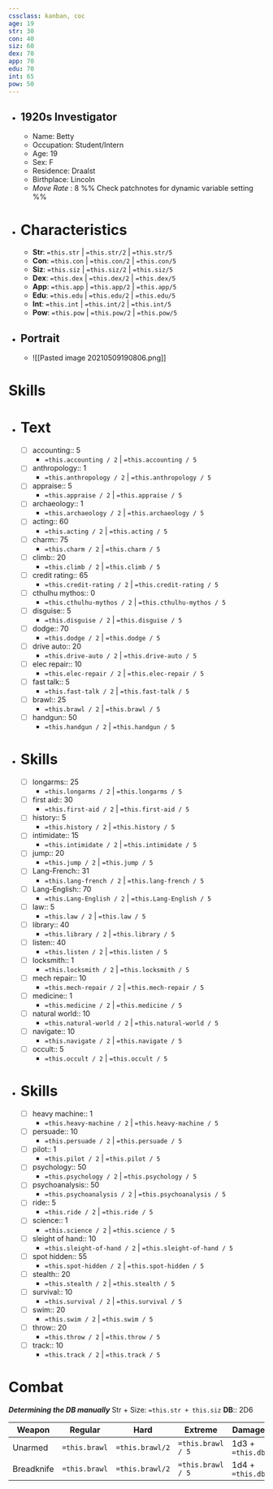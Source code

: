 ```yaml
---
cssclass: kanban, coc
age: 19
str: 30
con: 40
siz: 60
dex: 70
app: 70
edu: 70
int: 65
pow: 50
---
```

- ## 1920s Investigator
	- Name: Betty
	- Occupation: Student/Intern
	- Age: 19
	- Sex: F
	- Residence:  Draalst
	- Birthplace: Lincoln
	- <i id="tooltip" title="Both DEX and STR are each less than SIZ: 7 &#013;Either STR or DEX is equal to or greater than SIZ: 8 &#013;Both STR and DEX are each greater than SIZ: 9&#013;Per decade older than 30 (not including your 30s) 1 MOV penalty."> Move Rate </i> : 8 %% Check patchnotes for dynamic variable setting %%
- # Characteristics
	- **Str**: `=this.str` | `=this.str/2` | `=this.str/5`
	- **Con**: `=this.con` | `=this.con/2` | `=this.con/5`
	- **Siz**: `=this.siz` | `=this.siz/2` | `=this.siz/5`
	- **Dex**: `=this.dex` | `=this.dex/2` | `=this.dex/5`
	- **App**: `=this.app` | `=this.app/2` | `=this.app/5`
	- **Edu**: `=this.edu` | `=this.edu/2` | `=this.edu/5`
	- **Int**: `=this.int` | `=this.int/2` | `=this.int/5`
	- **Pow**: `=this.pow` | `=this.pow/2` | `=this.pow/5`
- ## Portrait
	- ![[Pasted image 20210509190806.png]]
# Skills
- # Text
	- [ ] accounting:: 5
		- `=this.accounting / 2` | `=this.accounting / 5`
	- [ ] anthropology:: 1
		- `=this.anthropology / 2` | `=this.anthropology / 5`
	- [ ] appraise:: 5
		- `=this.appraise / 2` | `=this.appraise / 5`
	- [ ] archaeology:: 1
		- `=this.archaeology / 2` | `=this.archaeology / 5`
	- [ ] acting:: 60
		- `=this.acting / 2` | `=this.acting / 5`
	- [ ] charm:: 75
		- `=this.charm / 2` | `=this.charm / 5`
	- [ ] climb:: 20
		- `=this.climb / 2` | `=this.climb / 5`
	- [ ] credit rating:: 65
		- `=this.credit-rating / 2` | `=this.credit-rating / 5`
	- [ ] cthulhu mythos:: 0
		- `=this.cthulhu-mythos / 2` | `=this.cthulhu-mythos / 5`
	- [ ] disguise:: 5
		- `=this.disguise / 2` | `=this.disguise / 5`
	- [ ] dodge:: 70
		- `=this.dodge / 2` | `=this.dodge / 5`
	- [ ] drive auto:: 20
		- `=this.drive-auto / 2` | `=this.drive-auto / 5`
	- [ ] elec repair:: 10
		- `=this.elec-repair / 2` | `=this.elec-repair / 5`
	- [ ] fast talk:: 5
		- `=this.fast-talk / 2` | `=this.fast-talk / 5`
	- [ ] brawl:: 25
		- `=this.brawl / 2` | `=this.brawl / 5`
	- [ ] handgun:: 50
		- `=this.handgun / 2` | `=this.handgun / 5`
- # Skills

	- [ ] longarms:: 25
		- `=this.longarms / 2` | `=this.longarms / 5`
	- [ ] first aid:: 30
		- `=this.first-aid / 2` | `=this.first-aid / 5`
	- [ ] history:: 5
		- `=this.history / 2` | `=this.history / 5`
	- [ ] intimidate:: 15
		- `=this.intimidate / 2` | `=this.intimidate / 5`
	- [ ] jump:: 20
		- `=this.jump / 2` | `=this.jump / 5`
	- [ ] Lang-French:: 31
		- `=this.lang-french / 2` | `=this.lang-french / 5`
	- [ ] Lang-English:: 70
		- `=this.Lang-English / 2` | `=this.Lang-English / 5`
	- [ ] law:: 5
		- `=this.law / 2` | `=this.law / 5`
	- [ ] library:: 40
		- `=this.library / 2` | `=this.library / 5`
	- [ ] listen:: 40
		- `=this.listen / 2` | `=this.listen / 5`
	- [ ] locksmith:: 1
		- `=this.locksmith / 2` | `=this.locksmith / 5`
	- [ ] mech repair:: 10
		- `=this.mech-repair / 2` | `=this.mech-repair / 5`
	- [ ] medicine:: 1
		- `=this.medicine / 2` | `=this.medicine / 5`
	- [ ] natural world:: 10
		- `=this.natural-world / 2` | `=this.natural-world / 5`
	- [ ] navigate:: 10
		- `=this.navigate / 2` | `=this.navigate / 5`
	- [ ] occult:: 5
		- `=this.occult / 2` | `=this.occult / 5`
- # Skills

	- [ ] heavy machine:: 1
		- `=this.heavy-machine / 2` | `=this.heavy-machine / 5`
	- [ ] persuade:: 10
		- `=this.persuade / 2` | `=this.persuade / 5`
	- [ ] pilot:: 1
		- `=this.pilot / 2` | `=this.pilot / 5`
	- [ ] psychology:: 50
		- `=this.psychology / 2` | `=this.psychology / 5`
	- [ ] psychoanalysis:: 50
		- `=this.psychoanalysis / 2` | `=this.psychoanalysis / 5`
	- [ ] ride:: 5
		- `=this.ride / 2` | `=this.ride / 5`
	- [ ] science:: 1
		- `=this.science / 2` | `=this.science / 5`
	- [ ] sleight of hand:: 10
		- `=this.sleight-of-hand / 2` | `=this.sleight-of-hand / 5`
	- [ ] spot hidden:: 55
		- `=this.spot-hidden / 2` | `=this.spot-hidden / 5`
	- [ ] stealth:: 20
		- `=this.stealth / 2` | `=this.stealth / 5`
	- [ ] survival:: 10
		- `=this.survival / 2` | `=this.survival / 5`
	- [ ] swim:: 20
		- `=this.swim / 2` | `=this.swim / 5`
	- [ ] throw:: 20
		- `=this.throw / 2` | `=this.throw / 5`
	- [ ] track:: 10
		- `=this.track / 2` | `=this.track / 5`

# Combat 
**<i id="tooltip" title="< 65: -2&#013;< 85: -1&#013;< 125: 0&#013;< 165: +1D4&#013;< 205: +1D6&#013;< 285: +2D6&#013;< 365: +3D6&#013;< 445: + 4D6&#013;< 525: +5D6"> Determining the DB manually</i>**
Str + Size: `=this.str + this.siz`
**DB**:: 2D6



| Weapon     | Regular       | Hard            | Extreme           | Damage           | Range | Attacks | Ammo | Malf |
| ---------- | ------------- | --------------- | ----------------- | ---------------- | ----- | ------- | ---- | ---- |
| Unarmed    | `=this.brawl` | `=this.brawl/2` | `=this.brawl / 5` | 1d3 + `=this.db` | -     | 1       | -    | -    |
| Breadknife | `=this.brawl` | `=this.brawl/2` | `=this.brawl / 5` | 1d4 + `=this.db` | -     | 1       | -    | -    | 
